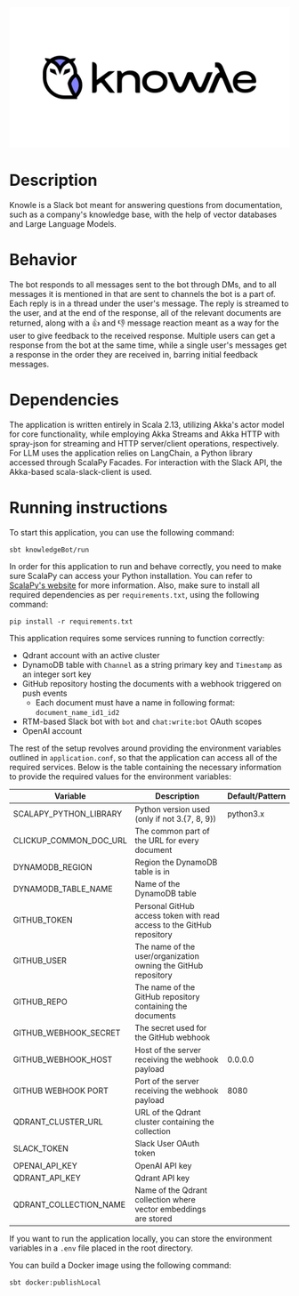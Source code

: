 <picture>
  <source media="(prefers-color-scheme: dark)" srcset="./banner-dark.svg">
  <source media="(prefers-color-scheme: light)" srcset="./banner-light.svg">
  <img src="./banner-light.svg" alt="Banner">
</picture>

# Description

Knowle is a Slack bot meant for answering questions from documentation, such as a company's knowledge base, with the help of vector databases and Large Language Models.

# Behavior

The bot responds to all messages sent to the bot through DMs, and to all messages it is mentioned in that are sent to channels the bot is a part of. Each reply is in a thread under the user's message. The reply is streamed to the user, and at the end of the response, all of the relevant documents are returned, along with a 👍 and 👎 message reaction meant as a way for the user to give feedback to the received response. Multiple users can get a response from the bot at the same time, while a single user's messages get a response in the order they are received in, barring initial feedback messages.

# Dependencies

The application is written entirely in Scala 2.13, utilizing Akka's actor model for core functionality, while employing Akka Streams and Akka HTTP with spray-json for streaming and HTTP server/client operations, respectively. For LLM uses the application relies on LangChain, a Python library accessed through ScalaPy Facades. For interaction with the Slack API, the Akka-based scala-slack-client is used.

# Running instructions

To start this application, you can use the following command:

```
sbt knowledgeBot/run
```

In order for this application to run and behave correctly, you need to make sure ScalaPy can access your Python installation. You can refer to [ScalaPy's website](https://scalapy.dev/docs/) for more information. Also, make sure to install all required dependencies as per `requirements.txt`, using the following command:

```
pip install -r requirements.txt
```

This application requires some services running to function correctly:

- Qdrant account with an active cluster
- DynamoDB table with `Channel` as a string primary key and `Timestamp` as an integer sort key
- GitHub repository hosting the documents with a webhook triggered on push events
  - Each document must have a name in following format: `document_name_id1_id2`
- RTM-based Slack bot with `bot` and `chat:write:bot` OAuth scopes
- OpenAI account

The rest of the setup revolves around providing the environment variables outlined in `application.conf`, so that the application can access all of the required services. Below is the table containing the necessary information to provide the required values for the environment variables:

| Variable               | Description                                                            | Default/Pattern |
| ---------------------- | -----------------------------------------------------------------------| --------------- |
| SCALAPY_PYTHON_LIBRARY | Python version used (only if not 3.{7, 8, 9})                          | python3.x       |
| CLICKUP_COMMON_DOC_URL | The common part of the URL for every document                          |                 |
| DYNAMODB_REGION        | Region the DynamoDB table is in                                        |                 |
| DYNAMODB_TABLE_NAME    | Name of the DynamoDB table                                             |                 |
| GITHUB_TOKEN           | Personal GitHub access token with read access to the GitHub repository |                 |
| GITHUB_USER            | The name of the user/organization owning the GitHub repository         |                 |
| GITHUB_REPO            | The name of the GitHub repository containing the documents             |                 |
| GITHUB_WEBHOOK_SECRET  | The secret used for the GitHub webhook                                 |                 |
| GITHUB_WEBHOOK_HOST    | Host of the server receiving the webhook payload                       | 0.0.0.0         |
| GITHUB WEBHOOK PORT    | Port of the server receiving the webhook payload                       | 8080            |
| QDRANT_CLUSTER_URL     | URL of the Qdrant cluster containing the collection                    |                 |
| SLACK_TOKEN            | Slack User OAuth token                                                 |                 |
| OPENAI_API_KEY         | OpenAI API key                                                         |                 |
| QDRANT_API_KEY         | Qdrant API key                                                         |                 |
| QDRANT_COLLECTION_NAME | Name of the Qdrant collection where vector embeddings are stored       |                 |

If you want to run the application locally, you can store the environment variables in a `.env` file placed in the root directory.

You can build a Docker image using the following command:
 
```
sbt docker:publishLocal
```
